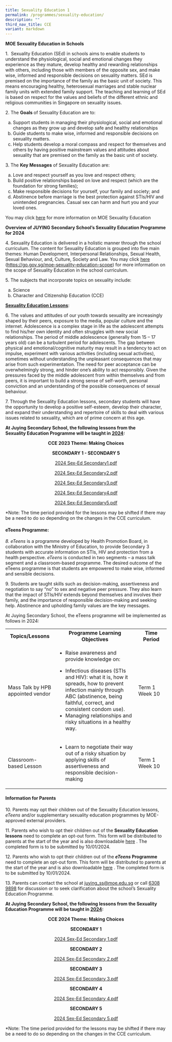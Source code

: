 ```yaml
---
title: Sexuality Education 1
permalink: /programmes/sexuality-education/
description: ""
third_nav_title: CCE
variant: markdown
---
```

<p><strong>MOE&nbsp;Sexuality Education in Schools</strong></p>
<p>         

1.&nbsp; Sexuality Education (SEd) in schools aims to enable students to understand the physiological, social and emotional changes they experience as they mature, develop healthy and rewarding relationships with others, including those with members of the opposite sex, and make wise, informed and responsible decisions on sexuality matters. SEd is premised on the importance of the family as the basic unit of society. This means encouraging healthy, heterosexual marriages and stable nuclear family units with extended family support. The teaching and learning of SEd is based on respect for the values and beliefs of the different ethnic and religious communities in Singapore on sexuality issues.</p>
<p>2. The <strong>Goals&nbsp;</strong>of Sexuality Education are to:</p>
<ol style="list-style-type: lower-alpha;">
<li>          Support students in managing their physiological, social and emotional changes as they grow up and develop safe and healthy relationships</li>
<li>          Guide students to make wise, informed and responsible decisions on sexuality matters.</li>
<li>          Help students develop a moral compass and respect for themselves and others by having positive mainstream values and attitudes about sexuality that are premised on the family as the basic unit of society.</li>
</ol>
<p>3. The <strong>Key Messages</strong>&nbsp;of Sexuality Education are:</p>
<ol style="list-style-type: lower-alpha;">
<li>Love and respect yourself as you love and respect others;</li>
<li>Build positive relationships based on love and respect (which are the foundation for strong families);</li>
<li>Make responsible decisions for yourself, your family and society; and</li>
<li>Abstinence before marriage is the best protection against STIs/HIV and unintended pregnancies. Casual sex can harm and hurt you and your loved ones.</li>
</ol>
<p>You may&nbsp;click&nbsp;<a rel="noopener" href="https://www.moe.gov.sg/education-in-sg/our-programmes/sexuality-education">here</a>&nbsp;for more information on MOE Sexuality Education</p>
<p><strong>Overview of&nbsp;JUYING Secondary&nbsp;School’s&nbsp;Sexuality Education Programme for 2024</strong></p>
<p>4. Sexuality Education is delivered in a holistic manner through the school curriculum. The content for Sexuality Education is grouped into five main themes: Human Development, Interpersonal Relationships, Sexual Health, Sexual Behaviour, and, Culture, Society and Law. You may click <a href="https://go.gov.sg/moe-sexuality-education-scope">here</a> (<a href="https://go.gov.sg/moe-sexuality-education-scope">https://go.gov.sg/moe-sexuality-education-scope</a>) for more information on the scope of Sexuality Education in the school curriculum.</p>
<p>5. The subjects that incorporate topics on sexuality include:</p>
<ol style="list-style-type: lower-alpha;">
<li>Science</li>
<li>Character and Citizenship Education (CCE)</li>
</ol>
<p><strong><u>Sexuality Education Lessons</u></strong>:</p>
<p>6. The values and attitudes of our youth towards sexuality are increasingly shaped by their peers, exposure to the media, popular culture and the internet. Adolescence is a complex stage in life as the adolescent attempts to find his/her own identity and often struggles with new social relationships. The period of middle adolescence (generally from 15 – 17 years old) can be a turbulent period for adolescents. The gap between physical and emotional/cognitive maturity may result in a tendency to act on impulse, experiment with various activities (including sexual activities), sometimes without understanding the unpleasant consequences that may arise from such experimentation. The need for peer acceptance can be overwhelmingly strong, and hinder one’s ability to act responsibly. Given the pressures faced by the middle adolescent from within themselves and from peers, it is important to build a strong sense of self-worth, personal conviction and an understanding of the possible consequences of sexual behaviour.</p>
<p>7. Through the Sexuality Education lessons, secondary students will have the opportunity to develop a positive self-esteem, develop their character, and expand their understanding and repertoire of skills to deal with various issues related to sexuality, which are of prime concern at this age.</p>
<p><strong>At Juying Secondary School, the following lessons from the<br>Sexuality Education Programme will be taught in&nbsp;<u>2024</u>:</strong></p>
<p style="text-align: center;"><strong>CCE 2023 Theme: Making Choices</strong></p>
<p style="text-align: center;"><strong>SECONDARY 1 - SECONDARY 5</strong></p>
<p><a href="https://drive.google.com/file/d/1qgMVwTS-GnsdtdzJHoRixTyFhnTZkLi9/view?usp=sharing"></a></p><p style="text-align: center;"><a href="https://drive.google.com/file/d/1qgMVwTS-GnsdtdzJHoRixTyFhnTZkLi9/view?usp=sharing">2024 Sex-Ed Secondary1.pdf</a></p>
<p><a href="https://drive.google.com/file/d/1yhDoV8jl48IjIt0ru_qch_h5eaBAOtbL/view?usp=sharing"></a></p><p style="text-align: center;"><a href="https://drive.google.com/file/d/1yhDoV8jl48IjIt0ru_qch_h5eaBAOtbL/view?usp=sharing">2024 Sex-Ed Secondary2.pdf</a></p>
<p><a href="https://drive.google.com/file/d/1B94bih65x2vs9aKPr5dUxiIR9i0grbaD/view?usp=sharing"></a></p><p style="text-align: center;"><a href="https://drive.google.com/file/d/1B94bih65x2vs9aKPr5dUxiIR9i0grbaD/view?usp=sharing">2024 Sex-Ed Secondary3.pdf</a></p>
<p><a href="https://drive.google.com/file/d/1wa5548a9-Qx6yxumIzZpCD04Q58muf4V/view?usp=sharing"></a></p><p style="text-align: center;"><a href="https://drive.google.com/file/d/1wa5548a9-Qx6yxumIzZpCD04Q58muf4V/view?usp=sharing">2024 Sex-Ed Secondary4.pdf</a></p>
<p><a href="https://drive.google.com/file/d/1vDqPrwdyClhRlif9WL6kT-tw9DjIKruj/view?usp=sharing"></a></p><p style="text-align: center;"><a href="https://drive.google.com/file/d/1vDqPrwdyClhRlif9WL6kT-tw9DjIKruj/view?usp=sharing">2024 Sex-Ed Secondary5.pdf</a></p>
<p>*Note: The time period provided for the lessons may be shifted if there may be a need to do so depending on the changes in the CCE curriculum.</p>
<h4><strong>eTeens&nbsp;Programme:</strong></h4>
<p><em>8. eTeens</em>&nbsp;is a programme developed by Health Promotion Board, in collaboration with the Ministry of Education, to provide Secondary 3 students with accurate information on STIs, HIV and protection from a health perspective.&nbsp;<em>eTeens</em>&nbsp;is conducted in two segments – a mass talk segment and a classroom-based programme. The          
 desired outcome of the eTeens programme is that students are empowered to make wise, informed and sensible decisions.</p>
<p>9. Students are taught skills such as decision-making, assertiveness and negotiation to say “no” to sex and negative peer pressure. They also learn that the impact of STIs/HIV extends beyond themselves and involves their family,          and the importance of responsible decision-making and seeking help. Abstinence and upholding family values are the key messages.</p>
<p>At Juying Secondary School, the eTeens programme will be implemented as follows in 2024:</p>
<table><colgroup><col width="168"><col width="387"><col width="133"></colgroup>
<tbody>
<tr>
<td style="text-align: center;"><strong>Topics/Lessons</strong></td>
<td style="text-align: center;"><strong>Programme Learning Objectives</strong></td>
<td style="text-align: center;"><strong>Time Period</strong></td>
</tr>
<tr>
<td>Mass Talk by HPB appointed vendor</td>
<td>
<ul>
<li aria-level="1" dir="ltr">  

 Raise awareness and provide knowledge on:</li>
<li aria-level="1" dir="ltr">  Infectious diseases (STIs and HIV): what it is, how it spreads, how to prevent infection mainly through ABC (abstinence, being faithful, correct, and consistent condom use).</li>
<li aria-level="1" dir="ltr">          Managing relationships and risky situations in a healthy way.</li>

</ul>
</td>
<td>Term 1 Week 10</td>
</tr>
<tr>
<td>Classroom-based Lesson</td>
<td>
<ul>
<li aria-level="1" dir="ltr">Learn to negotiate their way out of a risky situation by applying skills of assertiveness and responsible decision-making</li>
</ul>
</td>
<td>Term 1 Week 10</td>
</tr>
</tbody>
</table>
<h4><strong>Information for Parents</strong></h4>
<p>10. Parents may opt their children out of the Sexuality Education lessons, <em>eTeens</em> and/or supplementary sexuality education programmes by MOE-approved external providers.</p>
<p>11. Parents who wish to opt their children out of the <strong>Sexuality Education lessons</strong> need to complete an opt-out form. This form will be distributed to parents at the start of the year and is also downloadable <a href="https://drive.google.com/file/d/1OrFh1hzFd79Af0201QuQ7TdleHamdg_X/view?usp=sharing">here</a> . The completed form is to be submitted by 10/01/2024.</p>
<p>12. Parents who wish to opt their children out of the <strong><em>eTeens </em>P</strong><strong>rogramme</strong> need to complete an opt-out form. This form will be distributed to parents at the start of the year and is also downloadable <a href="https://drive.google.com/file/d/1yocs1qle0f_S_egrGfVCxCc-NrMUnAAV/view?usp=sharing">here</a> . The completed form is to be submitted by 10/01/2024.</p>
<p>13. Parents can contact the school at <a href="mailto:juying_ss@moe.edu.sg">juying_ss@moe.edu.sg</a> or call <u>6308 9898</u> for discussion or to seek clarification about the school’s Sexuality Education Programme.</p>


<p><strong>At Juying Secondary School, the following lessons from the Sexuality Education Programme will be taught in&nbsp;<u>2024</u>:</strong></p>
<p style="text-align: center;"><strong>CCE 2024 Theme: Making Choices</strong></p>
<p style="text-align: center;"><strong>SECONDARY 1</strong></p>
<p style="text-align: center;"><a href="https://drive.google.com/file/d/1qgMVwTS-GnsdtdzJHoRixTyFhnTZkLi9/view?usp=sharing">2024 Sex-Ed Secondary 1.pdf</a></p>


<p style="text-align: center;"><strong>SECONDARY 2</strong></p>
<p style="text-align: center;"><a href="https://drive.google.com/file/d/1yhDoV8jl48IjIt0ru_qch_h5eaBAOtbL/view?usp=sharing">2024 Sex-Ed Secondary 2.pdf</a></p>


<p style="text-align: center;"><strong>SECONDARY 3</strong></p>
<p style="text-align: center;"><a href="https://drive.google.com/file/d/1B94bih65x2vs9aKPr5dUxiIR9i0grbaD/view?usp=sharing">2024 Sex-Ed Secondary 3.pdf</a></p>

<p style="text-align: center;"><strong>SECONDARY 4</strong></p>
<p style="text-align: center;"><a href="https://drive.google.com/file/d/1wa5548a9-Qx6yxumIzZpCD04Q58muf4V/view?usp=sharing">2024 Sex-Ed Secondary 4.pdf</a></p>

<p style="text-align: center;"><strong>SECONDARY 5</strong></p>
<p style="text-align: center;"><a href="https://drive.google.com/file/d/1vDqPrwdyClhRlif9WL6kT-tw9DjIKruj/view?usp=sharing">2024 Sex-Ed Secondary 5.pdf</a></p>

<p>*Note: The time period provided for the lessons may be shifted if there may be a need to do so depending on the changes in the CCE curriculum.</p>